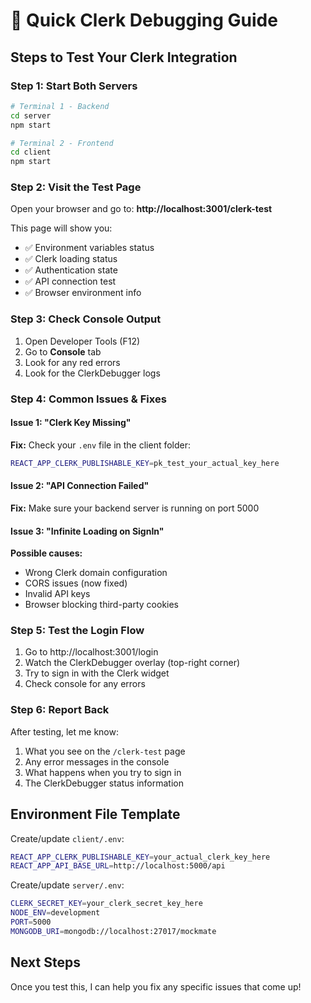 # 🚀 Quick Clerk Debugging Guide

## Steps to Test Your Clerk Integration

### Step 1: Start Both Servers

```bash
# Terminal 1 - Backend
cd server
npm start

# Terminal 2 - Frontend
cd client
npm start
```

### Step 2: Visit the Test Page

Open your browser and go to: **http://localhost:3001/clerk-test**

This page will show you:

- ✅ Environment variables status
- ✅ Clerk loading status
- ✅ Authentication state
- ✅ API connection test
- ✅ Browser environment info

### Step 3: Check Console Output

1. Open Developer Tools (F12)
2. Go to **Console** tab
3. Look for any red errors
4. Look for the ClerkDebugger logs

### Step 4: Common Issues & Fixes

#### Issue 1: "Clerk Key Missing"

**Fix:** Check your `.env` file in the client folder:

```bash
REACT_APP_CLERK_PUBLISHABLE_KEY=pk_test_your_actual_key_here
```

#### Issue 2: "API Connection Failed"

**Fix:** Make sure your backend server is running on port 5000

#### Issue 3: "Infinite Loading on SignIn"

**Possible causes:**

- Wrong Clerk domain configuration
- CORS issues (now fixed)
- Invalid API keys
- Browser blocking third-party cookies

### Step 5: Test the Login Flow

1. Go to http://localhost:3001/login
2. Watch the ClerkDebugger overlay (top-right corner)
3. Try to sign in with the Clerk widget
4. Check console for any errors

### Step 6: Report Back

After testing, let me know:

1. What you see on the `/clerk-test` page
2. Any error messages in the console
3. What happens when you try to sign in
4. The ClerkDebugger status information

## Environment File Template

Create/update `client/.env`:

```bash
REACT_APP_CLERK_PUBLISHABLE_KEY=your_actual_clerk_key_here
REACT_APP_API_BASE_URL=http://localhost:5000/api
```

Create/update `server/.env`:

```bash
CLERK_SECRET_KEY=your_clerk_secret_key_here
NODE_ENV=development
PORT=5000
MONGODB_URI=mongodb://localhost:27017/mockmate
```

## Next Steps

Once you test this, I can help you fix any specific issues that come up!
